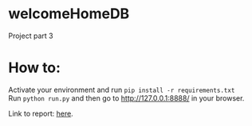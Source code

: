 # welcomeHomeDB
Project part 3

# How to:
Activate your environment and run `pip install -r requirements.txt`  
Run `python run.py` and then go to http://127.0.0.1:8888/ in your browser. 

Link to report: [here](https://docs.google.com/document/d/1z07q3FxBRG8_WwkHtDNr7N_MJGtrn4HxNM-MAbrmwSM/edit?usp=sharing).

